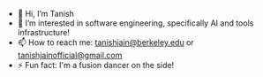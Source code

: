 - 👋 Hi, I’m Tanish
- 👀 I’m interested in software engineering, specifically AI and tools infrastructure!
- 📫 How to reach me: tanishjain@berkeley.edu or tanishjainofficial@gmail.com
- ⚡ Fun fact: I'm a fusion dancer on the side!

<!---
tanishjain59/tanishjain59 is a ✨ special ✨ repository because its `README.md` (this file) appears on your GitHub profile.
You can click the Preview link to take a look at your changes.
--->
